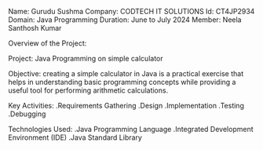 Name: Gurudu Sushma
Company: CODTECH IT SOLUTIONS
Id: CT4JP2934
Domain: Java Programming
Duration: June to July 2024
Member: Neela Santhosh Kumar

Overview of the Project:

Project: Java Programming on simple calculator

Objective: creating a simple calculator in Java is a practical exercise that helps in understanding basic programming concepts while providing a useful tool for performing arithmetic calculations.

Key Activities:
.Requirements Gathering
.Design
.Implementation
.Testing
.Debugging

Technologies Used:
.Java Programming Language
.Integrated Development Environment (IDE)
.Java Standard Library

